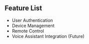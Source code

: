 ## Feature List
- User Authentication
- Device Management
- Remote Control
- Voice Assistant Integration (Future)